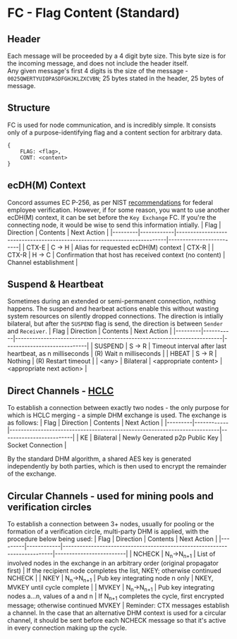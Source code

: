 # FC - Flag Content (Standard)
## Header
Each message will be proceeded by a 4 digit byte size. This byte size is for the incoming message, and does not include the header itself. <br>
Any given message's first 4 digits is the size of the message - `0025QWERTYUIOPASDFGHJKLZXCVBN`; 25 bytes stated in the header, 25 bytes of message.

## Structure 

FC is used for node communication, and is incredibly simple. It consists only of a purpose-identifying flag and a content section for arbitrary data.
```
{
    FLAG: <flag>,
    CONT: <content>
}
```

## ecDH(M) Context
Concord assumes EC P-256, as per NIST [recommendations](https://nvlpubs.nist.gov/nistpubs/specialpublications/nist.sp.800-78-4.pdf) for federal employee verification. However, if for some reason, you want to use another ecDH(M) context, it can be set before the `Key Exchange` FC. If you're the connecting node, it would be wise to send this information intially.
| Flag    | Direction  | Contents                                                                 | Next Action         |
|---------|------------|--------------------------------------------------------------------------|-------------------------|
| CTX-E     |    C -> H  | Alias for requested ecDH(M) context                                      | CTX-R       |
| CTX-R     |    H -> C | Confirmation that host has received context (no content) | Channel establishment |  


## Suspend & Heartbeat
Sometimes during an extended or semi-permanent connection, nothing happens. The suspend and hearbeat actions enable this without wasting system resources on silently dropped connections. The direction is intially bilateral, but after the `SUSPEND` flag is send, the direction is between `Sender` and `Receiver`.
| Flag    | Direction | Contents                                                                | Next Action                 |
|---------|-----------|-------------------------------------------------------------------------|-----------------------------|
| SUSPEND |    S -> R | Timeout interval after last heartbeat, as n milliseconds                | (R) Wait n milliseconds     |
| HBEAT   |    S -> R | Nothing                                                                 | (R) Restart timeout         |
| \<any\> | Bilateral | \<appropriate content\>                                                 | \<appropriate next action\> |  

## Direct Channels - [HCLC](hclc.md)

To establish a connection between exactly two nodes - the only purpose for which is HCLC merging - a simple DHM exchange is used. The exchange is as follows:
| Flag    | Direction  | Contents                                                                 | Next Action         |
|---------|------------|--------------------------------------------------------------------------|-------------------------|
| KE      | Bilateral  | Newly Generated p2p Public Key                                           | Socket Connection       | 

By the standard DHM algorithm, a shared AES key is generated independently by both parties, which is then used to encrypt the remainder of the exchange.

## Circular Channels - used for mining pools and verification circles

To establish a connection between 3+ nodes, usually for pooling or the formation of a verification circle, multi-party DHM is applied, with the procedure below being used:
| Flag    | Direction  | Contents                                                                 | Next Action         |
|---------|------------|--------------------------------------------------------------------------|-------------------------|
| NCHECK  | N<sub>n</sub>->N<sub>n+1</sub>   | List of involved nodes in the exchange in an arbitrary order (original propagator first) | If the recipient node completes the list, NKEY; otherwise continued NCHECK |
| NKEY    | N<sub>n</sub>->N<sub>n+1</sub> | Pub key integrating node n only                     | NKEY, MVKEY until cycle complete |
| MVKEY   | N<sub>n</sub>->N<sub>n+1</sub> | Pub key integrating nodes a...n, values of a and n  | If N<sub>n+1</sub> completes the cycle, first encrypted message; otherwise continued MVKEY |
Reminder: CTX messages establish a channel. In the case that an alternative DHM context is used for a circular channel, it should be sent before each NCHECK message so that it's active in every connection making up the cycle.
